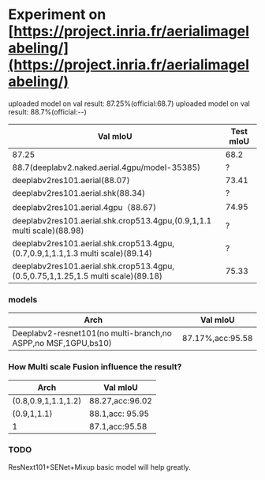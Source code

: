 
# Experiment on [https://project.inria.fr/aerialimagelabeling/](https://project.inria.fr/aerialimagelabeling/)


uploaded model on val result: 87.25%(official:68.7)
uploaded model on val result: 88.7%(official:--)

Val mIoU | Test mIoU
------------ | -------------
87.25 | 68.2
88.7(deeplabv2.naked.aerial.4gpu/model-35385) | ?
deeplabv2res101.aerial(88.07)|73.41
deeplabv2res101.aerial.shk(88.34)|?
deeplabv2res101.aerial.4gpu（88.67)|74.95
deeplabv2res101.aerial.shk.crop513.4gpu,(0.9,1,1.1 multi scale)(88.98)|?
deeplabv2res101.aerial.shk.crop513.4gpu,(0.7,0.9,1,1.1,1.3 multi scale)(89.14)|?
deeplabv2res101.aerial.shk.crop513.4gpu,(0.5,0.75,1,1.25,1.5 multi scale)(89.18)|75.33	
### models

Arch | Val mIoU
------------ | -------------
Deeplabv2-resnet101(no multi-branch,no ASPP,no MSF,1GPU,bs10) | 87.17%,acc:95.58



### How Multi scale Fusion influence the result?

Arch | Val mIoU
------------ | -------------
(0.8,0.9,1,1.1,1.2) | 88.27,acc:96.02
(0.9,1,1.1) | 88.1,acc: 95.95
1           | 87.1,acc:95.58



### TODO

ResNext101+SENet+Mixup basic model will help greatly.
